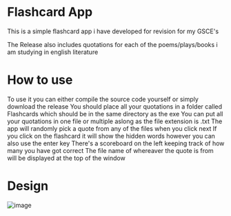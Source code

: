 # Flashcard App
This is a simple flashcard app i have developed for revision for my GSCE's

The Release also includes quotations for each of the poems/plays/books i am studying in english literature

# How to use
To use it you can either compile the source code yourself or simply download the release
You should place all your quotations in a folder called Flashcards which should be in the same directory as the exe
You can put all your quotations in one file or multiple aslong as the file extension is .txt
The app will randomly pick a quote from any of the files when you click next
If you click on the flashcard it will show the hidden words however you can also use the enter key
There's a scoreboard on the left keeping track of how many you have got correct
The file name of whereaver the quote is from will be displayed at the top of the window

# Design
![image](https://github.com/owenlol2132/Flashcard-App/assets/82657910/74a02689-91b4-4f76-bfff-8aaa26c4a5a5)
